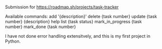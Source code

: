 Submission for https://roadmap.sh/projects/task-tracker

Available commands:
  add '{description}'
  delete {task number}
  update {task number} {description}
  help
  list {task status}
  mark_in_progress {task number}
  mark_done {task number}

  I have not done error handling extensitvely, and this is my first project in Python.
